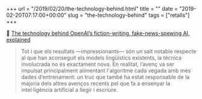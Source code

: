 +++
url = "/2019/02/20/the-technology-behind.html"
title = ""
date = "2019-02-20T07:17:00+00:00"
slug = "the-technology-behind"
tags = ["retalls"]
+++

📎 [The technology behind OpenAI’s fiction-writing, fake-news-spewing AI, explained](https://www.technologyreview.com/s/612975/ai-natural-language-processing-explained/)

> Tot i que els resultats —impressionants— són un salt notable respecte al que han aconseguit els models lingüístics existents, la tècnica involucrada no és exactament nova. En realitat, l’avenç va ser impulsat principalment alimentant l'algoritme cada vegada amb més dades d’entrenament: un truc que també ha estat responsable de la majoria dels altres avenços recents pel que fa a ensenyar la intel·ligència artificial a llegir i escriure.

